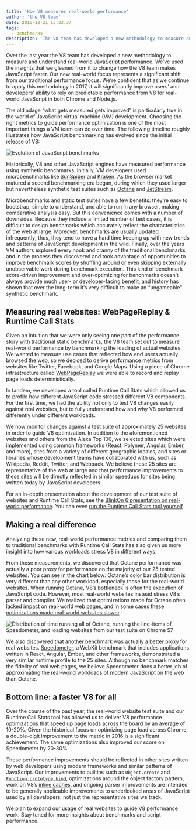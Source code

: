 ```yaml
---
title: 'How V8 measures real-world performance'
author: 'the V8 team'
date: 2016-12-21 13:33:37
tags:
  - benchmarks
description: 'The V8 team has developed a new methodology to measure and understand real-world JavaScript performance.'
---
```

Over the last year the V8 team has developed a new methodology to measure and understand real-world JavaScript performance. We’ve used the insights that we gleaned from it to change how the V8 team makes JavaScript faster. Our new real-world focus represents a significant shift from our traditional performance focus. We’re confident that as we continue to apply this methodology in 2017, it will significantly improve users’ and developers’ ability to rely on predictable performance from V8 for real-world JavaScript in both Chrome and Node.js.

The old adage “what gets measured gets improved” is particularly true in the world of JavaScript virtual machine (VM) development. Choosing the right metrics to guide performance optimization is one of the most important things a VM team can do over time. The following timeline roughly illustrates how JavaScript benchmarking has evolved since the initial release of V8:

![Evolution of JavaScript benchmarks](/_img/real-world-performance/evolution.png)

Historically, V8 and other JavaScript engines have measured performance using synthetic benchmarks. Initially, VM developers used microbenchmarks like [SunSpider](https://webkit.org/perf/sunspider/sunspider.html) and [Kraken](http://krakenbenchmark.mozilla.org/). As the browser market matured a second benchmarking era began, during which they used larger but nevertheless synthetic test suites such as [Octane](http://chromium.github.io/octane/) and [JetStream](http://browserbench.org/JetStream/).

Microbenchmarks and static test suites have a few benefits: they’re easy to bootstrap, simple to understand, and able to run in any browser, making comparative analysis easy. But this convenience comes with a number of downsides. Because they include a limited number of test cases, it is difficult to design benchmarks which accurately reflect the characteristics of the web at large. Moreover, benchmarks are usually updated infrequently; thus, they tend to have a hard time keeping up with new trends and patterns of JavaScript development in the wild. Finally, over the years VM authors explored every nook and cranny of the traditional benchmarks, and in the process they discovered and took advantage of opportunities to improve benchmark scores by shuffling around or even skipping externally unobservable work during benchmark execution. This kind of benchmark-score-driven improvement and over-optimizing for benchmarks doesn’t always provide much user- or developer-facing benefit, and history has shown that over the long-term it’s very difficult to make an “ungameable” synthetic benchmark.

## Measuring real websites: WebPageReplay & Runtime Call Stats

Given an intuition that we were only seeing one part of the performance story with traditional static benchmarks, the V8 team set out to measure real-world performance by benchmarking the loading of actual websites. We wanted to measure use cases that reflected how end users actually browsed the web, so we decided to derive performance metrics from websites like Twitter, Facebook, and Google Maps. Using a piece of Chrome infrastructure called [WebPageReplay](https://github.com/chromium/web-page-replay) we were able to record and replay page loads deterministically.

In tandem, we developed a tool called Runtime Call Stats which allowed us to profile how different JavaScript code stressed different V8 components. For the first time, we had the ability not only to test V8 changes easily against real websites, but to fully understand how and why V8 performed differently under different workloads.

We now monitor changes against a test suite of approximately 25 websites in order to guide V8 optimization. In addition to the aforementioned websites and others from the Alexa Top 100, we selected sites which were implemented using common frameworks (React, Polymer, Angular, Ember, and more), sites from a variety of different geographic locales, and sites or libraries whose development teams have collaborated with us, such as Wikipedia, Reddit, Twitter, and Webpack. We believe these 25 sites are representative of the web at large and that performance improvements to these sites will be directly reflected in similar speedups for sites being written today by JavaScript developers.

For an in-depth presentation about the development of our test suite of websites and Runtime Call Stats, see the [BlinkOn 6 presentation on real-world performance](https://www.youtube.com/watch?v=xCx4uC7mn6Y). You can even [run the Runtime Call Stats tool yourself](/docs/rcs).

## Making a real difference

Analyzing these new, real-world performance metrics and comparing them to traditional benchmarks with Runtime Call Stats has also given us more insight into how various workloads stress V8 in different ways.

From these measurements, we discovered that Octane performance was actually a poor proxy for performance on the majority of our 25 tested websites. You can see in the chart below: Octane’s color bar distribution is very different than any other workload, especially those for the real-world websites. When running Octane, V8’s bottleneck is often the execution of JavaScript code. However, most real-world websites instead stress V8’s parser and compiler. We realized that optimizations made for Octane often lacked impact on real-world web pages, and in some cases these [optimizations made real-world websites slower](https://benediktmeurer.de/2016/12/16/the-truth-about-traditional-javascript-benchmarks/#a-closer-look-at-octane).

![Distribution of time running all of Octane, running the line-items of Speedometer, and loading websites from our test suite on Chrome 57](/_img/real-world-performance/startup-distribution.png)

We also discovered that another benchmark was actually a better proxy for real websites. [Speedometer](http://browserbench.org/Speedometer/), a WebKit benchmark that includes applications written in React, Angular, Ember, and other frameworks, demonstrated a very similar runtime profile to the 25 sites. Although no benchmark matches the fidelity of real web pages, we believe Speedometer does a better job of approximating the real-world workloads of modern JavaScript on the web than Octane.

## Bottom line: a faster V8 for all

Over the course of the past year, the real-world website test suite and our Runtime Call Stats tool has allowed us to deliver V8 performance optimizations that speed up page loads across the board by an average of 10-20%. Given the historical focus on optimizing page load across Chrome, a double-digit improvement to the metric in 2016 is a significant achievement. The same optimizations also improved our score on Speedometer by 20-30%.

These performance improvements should be reflected in other sites written by web developers using modern frameworks and similar patterns of JavaScript. Our improvements to builtins such as `Object.create` and [`Function.prototype.bind`](https://benediktmeurer.de/2015/12/25/a-new-approach-to-function-prototype-bind/), optimizations around the object factory pattern, work on V8’s [inline caches](https://en.wikipedia.org/wiki/Inline_caching), and ongoing parser improvements are intended to be generally applicable improvements to underlooked areas of JavaScript used by all developers, not just the representative sites we track.

We plan to expand our usage of real websites to guide V8 performance work. Stay tuned for more insights about benchmarks and script performance.
